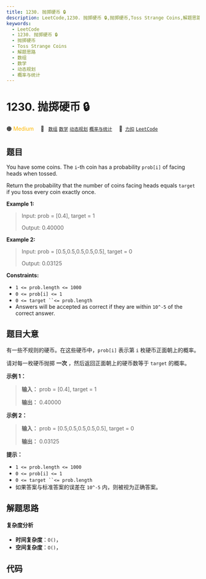```yaml
---
title: 1230. 抛掷硬币 🔒
description: LeetCode,1230. 抛掷硬币 🔒,抛掷硬币,Toss Strange Coins,解题思路,数组,数学,动态规划,概率与统计
keywords:
  - LeetCode
  - 1230. 抛掷硬币 🔒
  - 抛掷硬币
  - Toss Strange Coins
  - 解题思路
  - 数组
  - 数学
  - 动态规划
  - 概率与统计
---
```


# 1230. 抛掷硬币 🔒

🟠 <font color=#ffb800>Medium</font>&emsp; 🔖&ensp; [`数组`](/tag/array.md) [`数学`](/tag/math.md) [`动态规划`](/tag/dynamic-programming.md) [`概率与统计`](/tag/probability-and-statistics.md)&emsp; 🔗&ensp;[`力扣`](https://leetcode.cn/problems/toss-strange-coins) [`LeetCode`](https://leetcode.com/problems/toss-strange-coins)

## 题目

You have some coins.  The `i`-th coin has a probability `prob[i]` of facing
heads when tossed.

Return the probability that the number of coins facing heads equals `target`
if you toss every coin exactly once.



**Example 1:**

> Input: prob = [0.4], target = 1
> 
> Output: 0.40000

**Example 2:**

> Input: prob = [0.5,0.5,0.5,0.5,0.5], target = 0
> 
> Output: 0.03125

**Constraints:**

  * `1 <= prob.length <= 1000`
  * `0 <= prob[i] <= 1`
  * `0 <= target ``<= prob.length`
  * Answers will be accepted as correct if they are within `10^-5` of the correct answer.


## 题目大意

有一些不规则的硬币。在这些硬币中，`prob[i]` 表示第 `i` 枚硬币正面朝上的概率。

请对每一枚硬币抛掷 **一次** ，然后返回正面朝上的硬币数等于 `target` 的概率。



**示例 1：**

> 
> 
> 
> 
> 
> **输入：** prob = [0.4], target = 1
> 
> **输出：** 0.40000
> 
> 

**示例 2：**

> 
> 
> 
> 
> 
> **输入：** prob = [0.5,0.5,0.5,0.5,0.5], target = 0
> 
> **输出：** 0.03125
> 
> 



**提示：**

  * `1 <= prob.length <= 1000`
  * `0 <= prob[i] <= 1`
  * `0 <= target ``<= prob.length`
  * 如果答案与标准答案的误差在 `10^-5` 内，则被视为正确答案。


## 解题思路

#### 复杂度分析

- **时间复杂度**：`O()`，
- **空间复杂度**：`O()`，

## 代码

```javascript

```